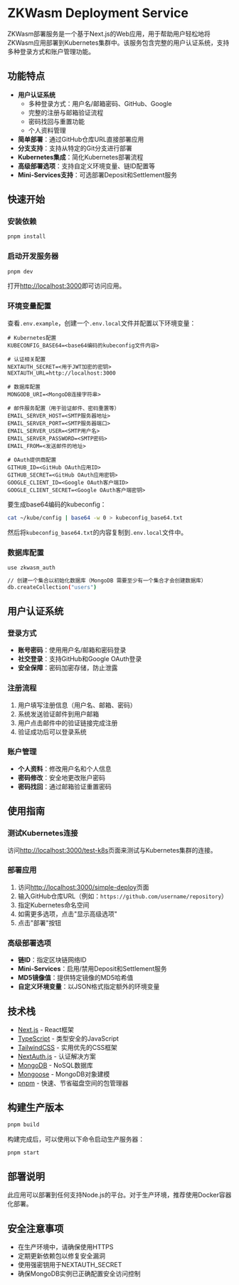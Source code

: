 # ZKWasm Deployment Service

ZKWasm部署服务是一个基于Next.js的Web应用，用于帮助用户轻松地将ZKWasm应用部署到Kubernetes集群中。该服务包含完整的用户认证系统，支持多种登录方式和账户管理功能。

## 功能特点

- **用户认证系统**
  - 多种登录方式：用户名/邮箱密码、GitHub、Google
  - 完整的注册与邮箱验证流程
  - 密码找回与重置功能
  - 个人资料管理
- **简单部署**：通过GitHub仓库URL直接部署应用
- **分支支持**：支持从特定的Git分支进行部署
- **Kubernetes集成**：简化Kubernetes部署流程
- **高级部署选项**：支持自定义环境变量、链ID配置等
- **Mini-Services支持**：可选部署Deposit和Settlement服务

## 快速开始

### 安装依赖

```bash
pnpm install
```

### 启动开发服务器

```bash
pnpm dev
```

打开[http://localhost:3000](http://localhost:3000)即可访问应用。

### 环境变量配置

查看`.env.example`，创建一个`.env.local`文件并配置以下环境变量：

```
# Kubernetes配置
KUBECONFIG_BASE64=<base64编码的kubeconfig文件内容>

# 认证相关配置
NEXTAUTH_SECRET=<用于JWT加密的密钥>
NEXTAUTH_URL=http://localhost:3000

# 数据库配置
MONGODB_URI=<MongoDB连接字符串>

# 邮件服务配置（用于验证邮件、密码重置等）
EMAIL_SERVER_HOST=<SMTP服务器地址>
EMAIL_SERVER_PORT=<SMTP服务器端口>
EMAIL_SERVER_USER=<SMTP用户名>
EMAIL_SERVER_PASSWORD=<SMTP密码>
EMAIL_FROM=<发送邮件的地址>

# OAuth提供商配置
GITHUB_ID=<GitHub OAuth应用ID>
GITHUB_SECRET=<GitHub OAuth应用密钥>
GOOGLE_CLIENT_ID=<Google OAuth客户端ID>
GOOGLE_CLIENT_SECRET=<Google OAuth客户端密钥>
```

要生成base64编码的kubeconfig：

```bash
cat ~/kube/config | base64 -w 0 > kubeconfig_base64.txt
```

然后将`kubeconfig_base64.txt`的内容复制到`.env.local`文件中。

### 数据库配置
```bash
use zkwasm_auth

// 创建一个集合以初始化数据库（MongoDB 需要至少有一个集合才会创建数据库）
db.createCollection("users")
```

## 用户认证系统

### 登录方式

- **账号密码**：使用用户名/邮箱和密码登录
- **社交登录**：支持GitHub和Google OAuth登录
- **安全保障**：密码加密存储，防止泄露

### 注册流程

1. 用户填写注册信息（用户名、邮箱、密码）
2. 系统发送验证邮件到用户邮箱
3. 用户点击邮件中的验证链接完成注册
4. 验证成功后可以登录系统

### 账户管理

- **个人资料**：修改用户名和个人信息
- **密码修改**：安全地更改账户密码
- **密码找回**：通过邮箱验证重置密码

## 使用指南

### 测试Kubernetes连接

访问[http://localhost:3000/test-k8s](http://localhost:3000/test-k8s)页面来测试与Kubernetes集群的连接。

### 部署应用

1. 访问[http://localhost:3000/simple-deploy](http://localhost:3000/simple-deploy)页面
2. 输入GitHub仓库URL（例如：`https://github.com/username/repository`）
3. 指定Kubernetes命名空间
4. 如需更多选项，点击"显示高级选项"
5. 点击"部署"按钮

### 高级部署选项

- **链ID**：指定区块链网络ID
- **Mini-Services**：启用/禁用Deposit和Settlement服务
- **MD5镜像值**：提供特定镜像的MD5哈希值
- **自定义环境变量**：以JSON格式指定额外的环境变量

## 技术栈

- [Next.js](https://nextjs.org) - React框架
- [TypeScript](https://www.typescriptlang.org/) - 类型安全的JavaScript
- [TailwindCSS](https://tailwindcss.com) - 实用优先的CSS框架
- [NextAuth.js](https://next-auth.js.org/) - 认证解决方案
- [MongoDB](https://www.mongodb.com/) - NoSQL数据库
- [Mongoose](https://mongoosejs.com/) - MongoDB对象建模
- [pnpm](https://pnpm.io/) - 快速、节省磁盘空间的包管理器

## 构建生产版本

```bash
pnpm build
```

构建完成后，可以使用以下命令启动生产服务器：

```bash
pnpm start
```

## 部署说明

此应用可以部署到任何支持Node.js的平台。对于生产环境，推荐使用Docker容器化部署。

## 安全注意事项

- 在生产环境中，请确保使用HTTPS
- 定期更新依赖包以修复安全漏洞
- 使用强密钥用于NEXTAUTH_SECRET
- 确保MongoDB实例已正确配置安全访问控制
